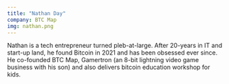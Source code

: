 ```yaml
---
title: "Nathan Day"
company: BTC Map
img: nathan.png
---
```


Nathan is a tech entrepreneur turned pleb-at-large. After 20-years in IT and start-up land, he found Bitcoin in 2021 and has been obsessed ever since. He co-founded BTC Map, Gamertron (an 8-bit lightning video game business with his son) and also delivers bitcoin education workshop for kids.
